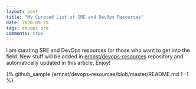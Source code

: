 ```yaml
---
layout: post
title: "My Curated List of SRE and DevOps Resources"
date: 2020-09-25
tags: devops sre
comments: true
---
```

I am curating SRE and DevOps resources for those who want to get into the field.
New stuff will be added in [ernnst/devops-resources](https://github.com/ernnst/devops-resources)
repository and automatically updated in this article. Enjoy!

{% github_sample /ernnst/devops-resources/blob/master/README.md 1 -1 %}
